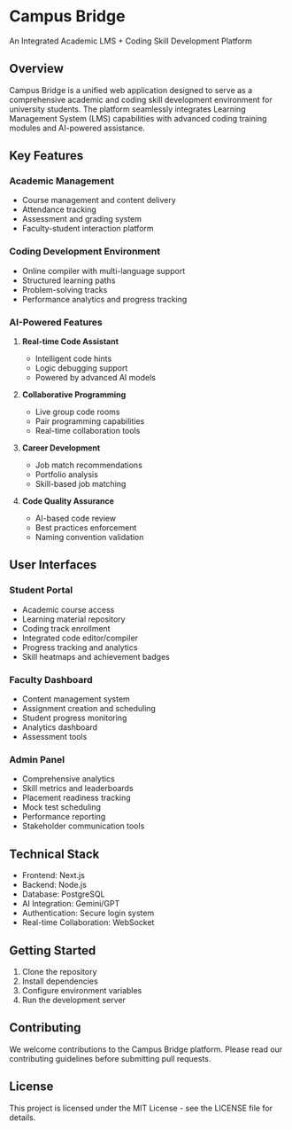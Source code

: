 # Campus Bridge

An Integrated Academic LMS + Coding Skill Development Platform

## Overview

Campus Bridge is a unified web application designed to serve as a comprehensive academic and coding skill development environment for university students. The platform seamlessly integrates Learning Management System (LMS) capabilities with advanced coding training modules and AI-powered assistance.

## Key Features

### Academic Management
- Course management and content delivery
- Attendance tracking
- Assessment and grading system
- Faculty-student interaction platform

### Coding Development Environment
- Online compiler with multi-language support
- Structured learning paths
- Problem-solving tracks
- Performance analytics and progress tracking

### AI-Powered Features
1. **Real-time Code Assistant**
   - Intelligent code hints
   - Logic debugging support
   - Powered by advanced AI models

2. **Collaborative Programming**
   - Live group code rooms
   - Pair programming capabilities
   - Real-time collaboration tools

3. **Career Development**
   - Job match recommendations
   - Portfolio analysis
   - Skill-based job matching

4. **Code Quality Assurance**
   - AI-based code review
   - Best practices enforcement
   - Naming convention validation

## User Interfaces

### Student Portal
- Academic course access
- Learning material repository
- Coding track enrollment
- Integrated code editor/compiler
- Progress tracking and analytics
- Skill heatmaps and achievement badges

### Faculty Dashboard
- Content management system
- Assignment creation and scheduling
- Student progress monitoring
- Analytics dashboard
- Assessment tools

### Admin Panel
- Comprehensive analytics
- Skill metrics and leaderboards
- Placement readiness tracking
- Mock test scheduling
- Performance reporting
- Stakeholder communication tools

## Technical Stack
- Frontend: Next.js
- Backend: Node.js
- Database: PostgreSQL
- AI Integration: Gemini/GPT
- Authentication: Secure login system
- Real-time Collaboration: WebSocket

## Getting Started

1. Clone the repository
2. Install dependencies
3. Configure environment variables
4. Run the development server

## Contributing

We welcome contributions to the Campus Bridge platform. Please read our contributing guidelines before submitting pull requests.

## License

This project is licensed under the MIT License - see the LICENSE file for details. 